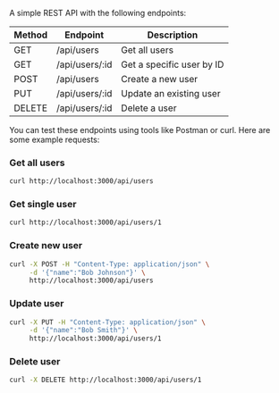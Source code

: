 A simple REST API with the following endpoints:

| Method | Endpoint | Description |
|--------|----------|-------------|
| GET    | /api/users | Get all users |
| GET    | /api/users/:id | Get a specific user by ID |
| POST   | /api/users | Create a new user |
| PUT    | /api/users/:id | Update an existing user |
| DELETE | /api/users/:id | Delete a user |

You can test these endpoints using tools like Postman or curl. 
Here are some example requests:

### Get all users
```bash
curl http://localhost:3000/api/users
```

### Get single user
```bash
curl http://localhost:3000/api/users/1
```

### Create new user
```bash
curl -X POST -H "Content-Type: application/json" \
     -d '{"name":"Bob Johnson"}' \
     http://localhost:3000/api/users
```

### Update user
```bash
curl -X PUT -H "Content-Type: application/json" \
     -d '{"name":"Bob Smith"}' \
     http://localhost:3000/api/users/1
```

### Delete user
```bash
curl -X DELETE http://localhost:3000/api/users/1
```
